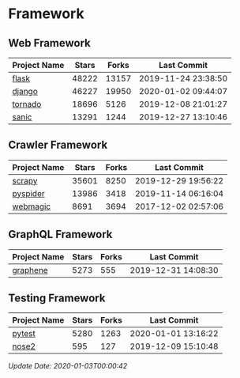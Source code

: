 # Framework

## Web Framework

| Project Name | Stars | Forks | Last Commit |
| ------------ | ----- | ----- | ----------- |
| [flask](https://github.com/pallets/flask) | 48222 | 13157 | 2019-11-24 23:38:50 |
| [django](https://github.com/django/django) | 46227 | 19950 | 2020-01-02 09:44:07 |
| [tornado](https://github.com/tornadoweb/tornado) | 18696 | 5126 | 2019-12-08 21:01:27 |
| [sanic](https://github.com/huge-success/sanic) | 13291 | 1244 | 2019-12-27 13:10:46 |

## Crawler Framework

| Project Name | Stars | Forks | Last Commit |
| ------------ | ----- | ----- | ----------- |
| [scrapy](https://github.com/scrapy/scrapy) | 35601 | 8250 | 2019-12-29 19:56:22 |
| [pyspider](https://github.com/binux/pyspider) | 13986 | 3418 | 2019-11-14 06:16:04 |
| [webmagic](https://github.com/code4craft/webmagic) | 8691 | 3694 | 2017-12-02 02:57:06 |

## GraphQL Framework

| Project Name | Stars | Forks | Last Commit |
| ------------ | ----- | ----- | ----------- |
| [graphene](https://github.com/graphql-python/graphene) | 5273 | 555 | 2019-12-31 14:08:30 |

## Testing Framework

| Project Name | Stars | Forks | Last Commit |
| ------------ | ----- | ----- | ----------- |
| [pytest](https://github.com/pytest-dev/pytest) | 5280 | 1263 | 2020-01-01 13:16:22 |
| [nose2](https://github.com/nose-devs/nose2) | 595 | 127 | 2019-12-09 15:10:48 |

*Update Date: 2020-01-03T00:00:42*